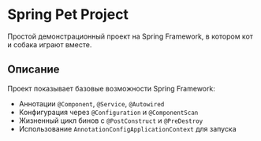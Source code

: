 # Spring Pet Project

Простой демонстрационный проект на Spring Framework, в котором кот и собака играют вместе.

## Описание

Проект показывает базовые возможности Spring Framework:

- Аннотации `@Component`, `@Service`, `@Autowired`
- Конфигурация через `@Configuration` и `@ComponentScan`
- Жизненный цикл бинов с `@PostConstruct` и `@PreDestroy`
- Использование `AnnotationConfigApplicationContext` для запуска
